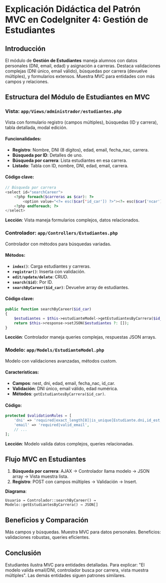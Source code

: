 # Explicación Didáctica del Patrón MVC en CodeIgniter 4: Gestión de Estudiantes

## Introducción

El módulo de **Gestión de Estudiantes** maneja alumnos con datos personales (DNI, email, edad) y asignación a carreras. Destaca validaciones complejas (DNI único, email válido), búsquedas por carrera (devuelve múltiples), y formularios extensos. Muestra MVC para entidades con más campos y relaciones.

## Estructura del Módulo de Estudiantes en MVC

### Vista: `app/Views/administrador/estudiantes.php`

Vista con formulario registro (campos múltiples), búsquedas (ID y carrera), tabla detallada, modal edición.

#### Funcionalidades:
- **Registro**: Nombre, DNI (8 dígitos), edad, email, fecha_nac, carrera.
- **Búsqueda por ID**: Detalles de uno.
- **Búsqueda por carrera**: Lista estudiantes en esa carrera.
- **Listado**: Tabla con ID, nombre, DNI, edad, email, carrera.

#### Código clave:
```php
// Búsqueda por carrera
<select id="searchCareer">
    <?php foreach($carreras as $car): ?>
        <option value="<?= esc($car['id_car']) ?>"><?= esc($car['ncar']) ?></option>
    <?php endforeach; ?>
</select>
```

**Lección**: Vista maneja formularios complejos, datos relacionados.

### Controlador: `app/Controllers/Estudiantes.php`

Controlador con métodos para búsquedas variadas.

#### Métodos:
- **`index()`**: Carga estudiantes y carreras.
- **`registrar()`**: Inserta con validación.
- **`edit/update/delete`**: CRUD.
- **`search($id)`**: Por ID.
- **`searchByCareer($id_car)`**: Devuelve array de estudiantes.

#### Código clave:
```php
public function searchByCareer($id_car)
{
    $estudiantes = $this->estudianteModel->getEstudiantesByCarrera($id_car);
    return $this->response->setJSON($estudiantes ?: []);
}
```

**Lección**: Controlador maneja queries complejas, respuestas JSON arrays.

### Modelo: `app/Models/EstudianteModel.php`

Modelo con validaciones avanzadas, métodos custom.

#### Características:
- **Campos**: nest, dni, edad, email, fecha_nac, id_car.
- **Validación**: DNI único, email válido, edad numérica.
- **Métodos**: `getEstudiantesByCarrera($id_car)`.

#### Código:
```php
protected $validationRules = [
    'dni' => 'required|exact_length[8]|is_unique[Estudiante.dni,id_est,{id_est}]',
    'email' => 'required|valid_email',
    // ...
];
```

**Lección**: Modelo valida datos complejos, queries relacionadas.

## Flujo MVC en Estudiantes

1. **Búsqueda por carrera**: AJAX → Controlador llama modelo → JSON array → Vista muestra lista.
2. **Registro**: POST con campos múltiples → Validación → Insert.

**Diagrama**:
```
Usuario → Controlador::searchByCareer() → Modelo::getEstudiantesByCarrera() → JSON[]
```

## Beneficios y Comparación

Más campos y búsquedas. Muestra MVC para datos personales. Beneficios: validaciones robustas, queries eficientes.

## Conclusión

Estudiantes ilustra MVC para entidades detalladas. Para explicar: "El modelo valida email/DNI, controlador busca por carrera, vista muestra múltiples". Las demás entidades siguen patrones similares.
